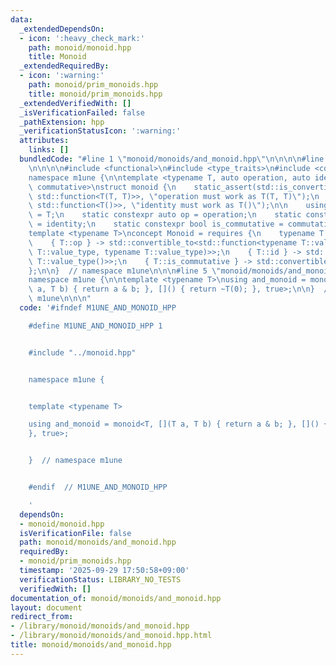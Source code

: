 ```yaml
---
data:
  _extendedDependsOn:
  - icon: ':heavy_check_mark:'
    path: monoid/monoid.hpp
    title: Monoid
  _extendedRequiredBy:
  - icon: ':warning:'
    path: monoid/prim_monoids.hpp
    title: monoid/prim_monoids.hpp
  _extendedVerifiedWith: []
  _isVerificationFailed: false
  _pathExtension: hpp
  _verificationStatusIcon: ':warning:'
  attributes:
    links: []
  bundledCode: "#line 1 \"monoid/monoids/and_monoid.hpp\"\n\n\n\n#line 1 \"monoid/monoid.hpp\"\
    \n\n\n\n#include <functional>\n#include <type_traits>\n#include <concepts>\n\n\
    namespace m1une {\n\ntemplate <typename T, auto operation, auto identity, bool\
    \ commutative>\nstruct monoid {\n    static_assert(std::is_convertible_v<decltype(operation),\
    \ std::function<T(T, T)>>, \"operation must work as T(T, T)\");\n    static_assert(std::is_convertible_v<decltype(identity),\
    \ std::function<T()>>, \"identity must work as T()\");\n\n    using value_type\
    \ = T;\n    static constexpr auto op = operation;\n    static constexpr auto id\
    \ = identity;\n    static constexpr bool is_commutative = commutative;\n};\n\n\
    template <typename T>\nconcept Monoid = requires {\n    typename T::value_type;\n\
    \    { T::op } -> std::convertible_to<std::function<typename T::value_type(typename\
    \ T::value_type, typename T::value_type)>>;\n    { T::id } -> std::convertible_to<std::function<typename\
    \ T::value_type()>>;\n    { T::is_commutative } -> std::convertible_to<bool>;\n\
    };\n\n}  // namespace m1une\n\n\n#line 5 \"monoid/monoids/and_monoid.hpp\"\n\n\
    namespace m1une {\n\ntemplate <typename T>\nusing and_monoid = monoid<T, [](T\
    \ a, T b) { return a & b; }, []() { return ~T(0); }, true>;\n\n}  // namespace\
    \ m1une\n\n\n"
  code: '#ifndef M1UNE_AND_MONOID_HPP

    #define M1UNE_AND_MONOID_HPP 1


    #include "../monoid.hpp"


    namespace m1une {


    template <typename T>

    using and_monoid = monoid<T, [](T a, T b) { return a & b; }, []() { return ~T(0);
    }, true>;


    }  // namespace m1une


    #endif  // M1UNE_AND_MONOID_HPP

    '
  dependsOn:
  - monoid/monoid.hpp
  isVerificationFile: false
  path: monoid/monoids/and_monoid.hpp
  requiredBy:
  - monoid/prim_monoids.hpp
  timestamp: '2025-09-29 17:50:58+09:00'
  verificationStatus: LIBRARY_NO_TESTS
  verifiedWith: []
documentation_of: monoid/monoids/and_monoid.hpp
layout: document
redirect_from:
- /library/monoid/monoids/and_monoid.hpp
- /library/monoid/monoids/and_monoid.hpp.html
title: monoid/monoids/and_monoid.hpp
---
```

